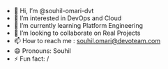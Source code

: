 - 👋 Hi, I’m @souhil-omari-dvt
- 👀 I’m interested in DevOps and Cloud
- 🌱 I’m currently learning Platform Engineering
- 💞️ I’m looking to collaborate on Real Projects
- 📫 How to reach me : souhil.omari@devoteam.com
- 😄 Pronouns: Souhil
- ⚡ Fun fact: /

<!---
souhil-omari-dvt/souhil-omari-dvt is a ✨ special ✨ repository because its `README.md` (this file) appears on your GitHub profile.
You can click the Preview link to take a look at your changes.
--->
